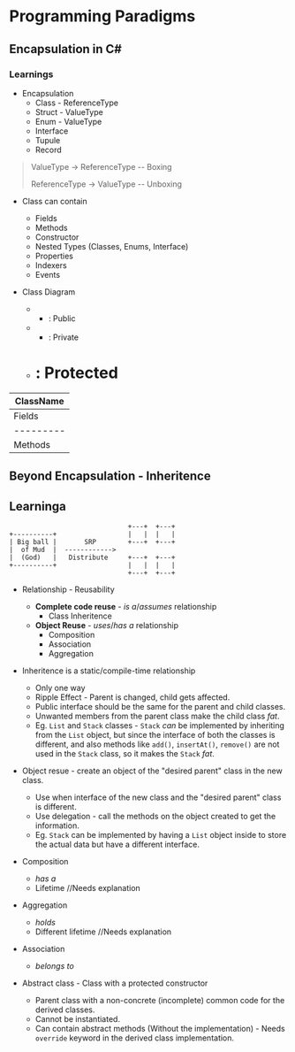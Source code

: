 # Programming Paradigms

## Encapsulation in C#

### Learnings
* Encapsulation
  * Class - ReferenceType
  * Struct - ValueType
  * Enum - ValueType
  * Interface
  * Tupule
  * Record

> ValueType -> ReferenceType -- Boxing
> 
> ReferenceType -> ValueType -- Unboxing

* Class can contain
  * Fields
  * Methods
  * Constructor
  * Nested Types (Classes, Enums, Interface)
  * Properties
  * Indexers
  * Events

* Class Diagram
  * + : Public
  * - : Private
  * # : Protected

| ClassName |
| --------- |
| Fields    |
| --------- |
| Methods   |

## Beyond Encapsulation - Inheritence

## Learninga
```
                              +---+  +---+
+----------+                  |   |  |   |
| Big ball |       SRP        +---+  +---+
|  of Mud  |  ------------>
|  (God)   |   Distribute     +---+  +---+
+----------+                  |   |  |   |
                              +---+  +---+
```

* Relationship - Reusability
  * **Complete code reuse** - *is a*/*assumes* relationship
    * Class Inheritence
  * **Object Reuse** - *uses*/*has a* relationship
    * Composition
    * Association
    * Aggregation

* Inheritence is a static/compile-time relationship
  * Only one way
  * Ripple Effect - Parent is changed, child gets affected.
  * Public interface should be the same for the parent and child classes.
  * Unwanted members from the parent class make the child class *fat*.
  * Eg. `List` and `Stack` classes - `Stack` *can* be implemented by inheriting from the `List` object, but since the interface of both the classes is different, and also methods like `add()`, `insertAt()`, `remove()` are not used in the `Stack` class, so it makes the `Stack` *fat*.
* Object resue - create an object of the "desired parent" class in the new class.
  * Use when interface of the new class and the "desired parent" class is different.
  * Use delegation - call the methods on the object created to get the information.
  * Eg. `Stack` can be implemented by having a `List` object inside to store the actual data but have a different interface.

* Composition
  * *has a*
  * Lifetime //Needs explanation
* Aggregation
  * *holds*
  * Different lifetime //Needs explanation
* Association
  * *belongs to*

* Abstract class - Class with a protected constructor
  * Parent class with a non-concrete (incomplete) common code for the derived classes.
  * Cannot be instantiated.
  * Can contain abstract methods (Without the implementation) - Needs `override` keyword in the derived class implementation.
